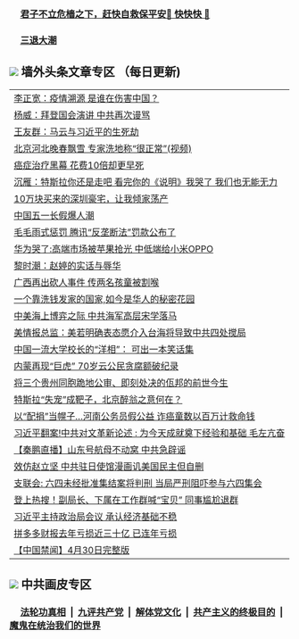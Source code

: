 
 ### &nbsp;&nbsp;&nbsp;&nbsp; [君子不立危樯之下，赶快自救保平安🍎 快快快 📩](https://github.com/pwgy/td/blob/master/README.md)

 ### &nbsp;&nbsp;&nbsp;&nbsp; [三退大潮](https://ww3.xkide.work/?key=zuuelqyfglsfjmgm&pin=65881581&ag=ogQuit&from=pw2) 

## <img src="https://img.icons8.com/cute-clipart/2x/circled-right.png"> 墙外头条文章专区 （每日更新)

<Table>
<tr><td colspan="2" align="left"><a href="https://www.catoke.work/?name=c1402441&key=molzvippzwjkxywc&from=pw2">李正宽：疫情溯源 是谁在伤害中国？</a></td></tr>
<tr><td colspan="2" align="left"><a href="https://www.catoke.work/?name=c1402442&key=molzvippzwjkxywc&from=pw2">杨威：拜登国会演讲 中共再次谩骂</a></td></tr>
<tr><td colspan="2" align="left"><a href="https://www.catoke.work/?name=c1402565&key=molzvippzwjkxywc&from=pw2">王友群：马云与习近平的生死劫</a></td></tr>
<tr><td colspan="2" align="left"><a href="https://www.catoke.work/?name=c1402595&key=molzvippzwjkxywc&from=pw2">北京河北晚春飘雪 专家洗地称“很正常”(视频)</a></td></tr>
<tr><td colspan="2" align="left"><a href="https://www.catoke.work/?name=c1402608&key=molzvippzwjkxywc&from=pw2">癌症治疗黑幕 花费10倍却更早死</a></td></tr>
<tr><td colspan="2" align="left"><a href="https://www.catoke.work/?name=c1402611&key=molzvippzwjkxywc&from=pw2">沉雁：特斯拉你还是走吧 看完你的《说明》我哭了 我们也无能无力</a></td></tr>
<tr><td colspan="2" align="left"><a href="https://www.catoke.work/?name=c1402584&key=molzvippzwjkxywc&from=pw2">10万块买来的深圳豪宅，让我倾家荡产</a></td></tr>
<tr><td colspan="2" align="left"><a href="https://www.catoke.work/?name=c1402606&key=molzvippzwjkxywc&from=pw2">中国五一长假爆人潮</a></td></tr>
<tr><td colspan="2" align="left"><a href="https://www.catoke.work/?name=c1402594&key=molzvippzwjkxywc&from=pw2">毛毛雨式惩罚 腾讯“反垄断法”罚款公布了</a></td></tr>
<tr><td colspan="2" align="left"><a href="https://www.catoke.work/?name=c1402582&key=molzvippzwjkxywc&from=pw2">华为哭了:高端市场被苹果抢光 中低端给小米OPPO</a></td></tr>
<tr><td colspan="2" align="left"><a href="https://www.catoke.work/?name=c1402613&key=molzvippzwjkxywc&from=pw2">黎时潮：赵婷的实话与辱华</a></td></tr>
<tr><td colspan="2" align="left"><a href="https://www.catoke.work/?name=c1402560&key=molzvippzwjkxywc&from=pw2">广西再出砍人事件 传两名孩童被割喉</a></td></tr>
<tr><td colspan="2" align="left"><a href="https://www.catoke.work/?name=c1402645&key=molzvippzwjkxywc&from=pw2">一个靠洗钱发家的国家,如今是华人的秘密花园</a></td></tr>
<tr><td colspan="2" align="left"><a href="https://www.catoke.work/?name=c1402557&key=molzvippzwjkxywc&from=pw2">中美海上博弈之际 中共海军高层宋学落马</a></td></tr>
<tr><td colspan="2" align="left"><a href="https://www.catoke.work/?name=c1402580&key=molzvippzwjkxywc&from=pw2">美情报总监：美若明确表态愿介入台海将导致中共四处搅局</a></td></tr>
<tr><td colspan="2" align="left"><a href="https://www.catoke.work/?name=c1402644&key=molzvippzwjkxywc&from=pw2">中国一流大学校长的“洋相”： 可出一本笑话集</a></td></tr>
<tr><td colspan="2" align="left"><a href="https://www.catoke.work/?name=c1402636&key=molzvippzwjkxywc&from=pw2">内蒙再现“巨虎” 70岁云公民贪腐额破纪录</a></td></tr>
<tr><td colspan="2" align="left"><a href="https://www.catoke.work/?name=c1402526&key=molzvippzwjkxywc&from=pw2">将三个贵州同胞跪地公审、即刻处决的佤邦的前世今生</a></td></tr>
<tr><td colspan="2" align="left"><a href="https://www.catoke.work/?name=c1402579&key=molzvippzwjkxywc&from=pw2">特斯拉“失宠”成靶子，北京醉翁之意何在？</a></td></tr>
<tr><td colspan="2" align="left"><a href="https://www.catoke.work/?name=c1402607&key=molzvippzwjkxywc&from=pw2">以“配捐”当幌子…河南公务员假公益 诈癌童数以百万计救命钱</a></td></tr>
<tr><td colspan="2" align="left"><a href="https://www.catoke.work/?name=c1402492&key=molzvippzwjkxywc&from=pw2">习近平翻案!中共对文革新论述 : 为今天成就奠下经验和基础 毛左亢奋</a></td></tr>
<tr><td colspan="2" align="left"><a href="https://www.catoke.work/?name=c1402639&key=molzvippzwjkxywc&from=pw2">【秦鹏直播】山东号航母不动窝 中共急辟谣</a></td></tr>
<tr><td colspan="2" align="left"><a href="https://www.catoke.work/?name=c1402583&key=molzvippzwjkxywc&from=pw2">效仿赵立坚 中共驻日使馆漫画讥美国民主但自删</a></td></tr>
<tr><td colspan="2" align="left"><a href="https://www.catoke.work/?name=c1402581&key=molzvippzwjkxywc&from=pw2">支联会: 六四未经批准集结案将判刑 当局严刑阻吓参与六四集会</a></td></tr>
<tr><td colspan="2" align="left"><a href="https://www.catoke.work/?name=c1402518&key=molzvippzwjkxywc&from=pw2">登上热搜！副局长、下属在工作群喊“宝贝” 同事尴尬退群</a></td></tr>
<tr><td colspan="2" align="left"><a href="https://www.catoke.work/?name=c1402532&key=molzvippzwjkxywc&from=pw2">习近平主持政治局会议 承认经济基础不稳</a></td></tr>
<tr><td colspan="2" align="left"><a href="https://www.catoke.work/?name=c1402638&key=molzvippzwjkxywc&from=pw2">拼多多财报去年亏损近三十亿 已连年亏损</a></td></tr>
<tr><td colspan="2" align="left"><a href="https://www.catoke.work/?name=c1402465&key=molzvippzwjkxywc&from=pw2">【中国禁闻】4月30日完整版</a></td></tr>

 </Table>

 ## <img src="https://img.icons8.com/cute-clipart/2x/circled-right.png"> 中共画皮专区
 ### &nbsp;&nbsp;&nbsp;&nbsp; [法轮功真相](https://github.com/begood0513/basic/blob/master/README.md) &nbsp;|&nbsp; [九评共产党](https://github.com/begood0513/9ping.md/blob/master/README.md) &nbsp;|&nbsp; [解体党文化](https://github.com/begood0513/jtdwh.md/blob/master/README.md)   &nbsp;|&nbsp; [共产主义的终极目的](https://github.com/begood0513/gczydzjmd.md/blob/master/README.md) &nbsp;|&nbsp; [魔鬼在统治我们的世界](https://github.com/begood0513/gczydzjmd.md/blob/master/README.md) 

